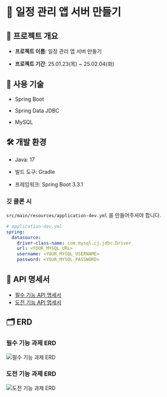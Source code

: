 # 📅 일정 관리 앱 서버 만들기

## 📝 프로젝트 개요

- **프로젝트 이름**: 일정 관리 앱 서버 만들기

- **프로젝트 기간**: 25.01.23(목) ~ 25.02.04(화)

## 🚀 사용 기술

- Spring Boot

- Spring Data JDBC

- MySQL

## 🛠 개발 환경

- Java: 17

- 빌드 도구: Gradle

- 프레임워크: Spring Boot 3.3.1

### 깃 클론 시

`src/main/resources/application-dev.yml` 을 만들어주셔야 합니다.

```yml
# application-dev.yml
spring:
  datasource:
    driver-class-name: com.mysql.cj.jdbc.Driver
    url: <YOUR_MYSQL_URL>
    username: <YOUR_MYSQL_USERNAME>
    password: <YOUR_MYSQL_PASSWORD>
```

## 📖 API 명세서

 - [필수 기능 API 명세서](https://drive.google.com/file/d/1ZUDtN9jHD7OVdez25yI6DP-017wke2k3/view?usp=sharing)
 - [도전 기능 API 명세서](https://drive.google.com/file/d/1t5zcbu3MaLt0j1Cv1-4RzQEIgyX_mWxO/view?usp=sharing)

## 🗂 ERD

### 필수 기능 과제 ERD

![필수 기능 과제 ERD](https://github.com/user-attachments/assets/79d23272-d677-4648-86a0-14b0caa7eb28)

### 도전 기능 과제 ERD

![도전 기능 과제 ERD](https://github.com/user-attachments/assets/288f12a4-9fd4-43e5-9963-fa084ec8acfc)
